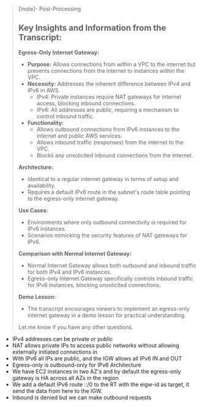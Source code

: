 
>[!note]- Post-Processing
>## Key Insights and Information from the Transcript:
>
>**Egress-Only Internet Gateway:**
>
>* **Purpose:** Allows connections from within a VPC to the internet but prevents connections from the internet to instances within the VPC.
>* **Necessity:**  Addresses the inherent difference between IPv4 and IPv6 in AWS.
>    * IPv4: Private instances require NAT gateways for internet access, blocking inbound connections.
>    * IPv6: All addresses are public, requiring a mechanism to control inbound traffic.
>* **Functionality:**
>    * Allows outbound connections from IPv6 instances to the internet and public AWS services.
>    * Allows inbound traffic (responses) from the internet to the VPC.
>    * Blocks any unsolicited inbound connections from the internet.
>
>**Architecture:**
>
>* Identical to a regular internet gateway in terms of setup and availability.
>* Requires a default IPv6 route in the subnet's route table pointing to the egress-only internet gateway.
>
>**Use Cases:**
>
>* Environments where only outbound connectivity is required for IPv6 instances.
>* Scenarios mimicking the security features of NAT gateways for IPv6.
>
>**Comparison with Normal Internet Gateway:**
>
>* Normal Internet Gateway allows both outbound and inbound traffic for both IPv4 and IPv6 instances.
>* Egress-only Internet Gateway specifically controls inbound traffic for IPv6 instances, blocking unsolicited connections.
>
>**Demo Lesson:**
>
>* The transcript encourages viewers to implement an egress-only internet gateway in a demo lesson for practical understanding.
>
>
>
>Let me know if you have any other questions.
>

- IPv4 addresses can be private or public
- NAT allows private IPs to access public networks without allowing externally initiated connections in
- With IPv6 all IPs are public, and the IGW allows all IPv6 IN and OUT
- Egress-only is outbound-only for IPv6
Architecture
- We have EC2 instances in two AZ's and by default the egress-only gateway is HA across all AZs in the region
- We add a default IPv6 route ::/0 to the RT with the eigw-id as target, it send the data from here to the IGW.
- Inbound is denied but we can make outbound requests
